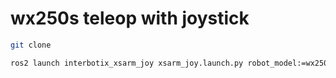 # wx250s teleop with joystick

```bash
git clone 
```
```bash
ros2 launch interbotix_xsarm_joy xsarm_joy.launch.py robot_model:=wx250s controller:=xbox360
```